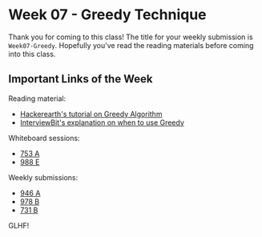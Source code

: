 # Week 07 - Greedy Technique

Thank you for coming to this class! The title for your weekly submission is `Week07-Greedy`. Hopefully you've read the reading materials before coming into this class.

## Important Links of the Week

Reading material:
- [Hackerearth's tutorial on Greedy Algorithm](https://www.hackerearth.com/practice/algorithms/greedy/basics-of-greedy-algorithms/tutorial/)
- [InterviewBit's explanation on when to use Greedy](https://www.interviewbit.com/tutorial/greedy-algorithm-introduction/#greedy-algorithm-introduction)

Whiteboard sessions:
- [753 A](http://codeforces.com/problemset/problem/753/A)
- [988 E](http://codeforces.com/problemset/problem/988/E)

Weekly submissions:
- [946 A](http://codeforces.com/problemset/problem/946/A/)
- [978 B](http://codeforces.com/problemset/problem/978/B)
- [731 B](http://codeforces.com/problemset/problem/731/B)

GLHF!
